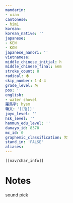 ```yaml
---
mandarin:
- xiān
cantonese:
- him1
korean:
korean_native: ''
japanese:
- KEN
- KON
japanese_nanori: ''
vietnamese:
middle_chinese_initial: h
middle_chinese_final: ɨɐm
stroke_count: 8
radical: 木
skip_number: 1-4-4
grade_level: 名
pos: ''
english:
- water shovel
羅馬字: hyem
韓文: '[[혐]]'
joyo_level: ''
hsk_level: ''
hanmun_edu_level: ''
danayo_id: 8370
mc_id: 0
graphemic_classification: 欠
stand_in: 'FALSE'
aliases:
---
```

```meta-bind-embed
[[nav/char_info]]
```

# Notes
sound pick
